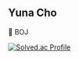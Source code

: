 ## Yuna Cho

<!--
**Hiyuuna/Hiyuuna** is a ✨ _special_ ✨ repository because its `README.md` (this file) appears on your GitHub profile.

Here are some ideas to get you started:

- 🔭 I’m currently working on ...
- 🌱 I’m currently learning ...
- 👯 I’m looking to collaborate on ...
- 🤔 I’m looking for help with ...
- 💬 Ask me about ...
- 📫 How to reach me: ...
- 😄 Pronouns: ...
- ⚡ Fun fact: ...
-->
:link: BOJ

[![Solved.ac Profile](http://mazassumnida.wtf/api/mini/generate_badge?boj=Endzz)](https://solved.ac/Endzz)
